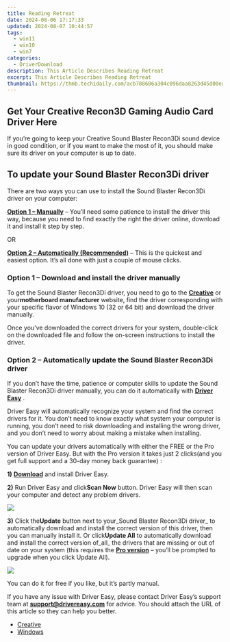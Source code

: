```yaml
---
title: Reading Retreat
date: 2024-08-06 17:17:33
updated: 2024-08-07 10:44:57
tags:
  - win11
  - win10
  - win7
categories:
  - DriverDownload
description: This Article Describes Reading Retreat
excerpt: This Article Describes Reading Retreat
thumbnail: https://thmb.techidaily.com/acb788606a304c096daa8263d45d00ea2b9351615c5d83ea5a34a4991c1927bf.jpg
---
```


## Get Your Creative Recon3D Gaming Audio Card Driver Here

If you’re going to keep your Creative Sound Blaster Recon3Di sound device in good condition, or if you want to make the most of it, you should make sure its driver on your computer is up to date.

## To update your Sound Blaster Recon3Di driver

 There are two ways you can use to install the Sound Blaster Recon3Di driver on your computer:

[**Option 1 – Manually**](https://tools.techidaily.com/drivereasy/download/) – You’ll need some patience to install the driver this way, because you need to find exactly the right the driver online, download it and install it step by step.

OR

**[Option 2 – Automatically (Recommended)](https://www.drivereasy.com/knowledge/creative-sound-blaster-recon3di-driver-download/#option2)**  – This is the quickest and easiest option. It’s all done with just a couple of mouse clicks.

### Option 1 – Download and install the driver manually

 To get the Sound Blaster Recon3Di driver, you need to go to the **[Creative](https://creative.com)**  or your**motherboard manufacturer** website, find the driver corresponding with your specific flavor of Windows 10 (32 or 64 bit) and download the driver manually.

 Once you’ve downloaded the correct drivers for your system, double-click on the downloaded file and follow the on-screen instructions to install the driver.

### Option 2 – Automatically update the Sound Blaster Recon3Di driver

 If you don’t have the time, patience or computer skills to update the Sound Blaster Recon3Di driver manually, you can do it automatically with **[Driver Easy](https://tools.techidaily.com/drivereasy/download/)**  .

 Driver Easy will automatically recognize your system and find the correct drivers for it. You don’t need to know exactly what system your computer is running, you don’t need to risk downloading and installing the wrong driver, and you don’t need to worry about making a mistake when installing.

 You can update your drivers automatically with either the FREE or the Pro version of Driver Easy. But with the Pro version it takes just 2 clicks(and you get full support and a 30-day money back guarantee) :

**1)** [**Download**](https://tools.techidaily.com/drivereasy/download/) and install Driver Easy.

**2)** Run Driver Easy and click**Scan Now** button. Driver Easy will then scan your computer and detect any problem drivers.  

![](https://images.drivereasy.com/wp-content/uploads/2018/07/img_5b3dc1c9de503.jpg)

**3)** Click the**Update** button next to your_Sound Blaster Recon3Di driver_ to automatically download and install the correct version of this driver, then you can manually install it. Or click**Update All**  to automatically download and install the correct version of_all_ the drivers that are missing or out of date on your system (this requires the **[Pro version](https://tools.techidaily.com/drivereasy/download/)**  – you’ll be prompted to upgrade when you click Update All).  

![](https://images.drivereasy.com/wp-content/uploads/2018/07/img_5b51549c0c261.jpg)

 You can do it for free if you like, but it’s partly manual.

 If you have any issue with Driver Easy, please contact Driver Easy’s support team at **[support@drivereasy.com](https://tools.techidaily.com/drivereasy/download/)**  for advice. You should attach the URL of this article so they can help you better.

* [Creative](https://tools.techidaily.com/drivereasy/download/)
* [Windows](https://tools.techidaily.com/drivereasy/download/)

<ins class="adsbygoogle"
     style="display:block"
     data-ad-format="autorelaxed"
     data-ad-client="ca-pub-7571918770474297"
     data-ad-slot="1223367746"></ins>



<ins class="adsbygoogle"
     style="display:block"
     data-ad-client="ca-pub-7571918770474297"
     data-ad-slot="8358498916"
     data-ad-format="auto"
     data-full-width-responsive="true"></ins>
